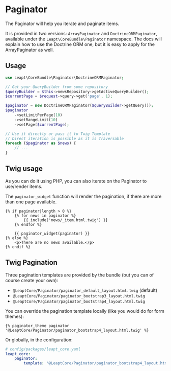 # Paginator

The Paginator will help you iterate and paginate items.

It is provided in two versions: `ArrayPaginator` and `DoctrineORMPaginator`,
available under the `Leapt\CoreBundle\Paginator` namespace. The docs will explain how to use
the Doctrine ORM one, but it is easy to apply for the ArrayPaginator as well.

## Usage

```php
use Leapt\CoreBundle\Paginator\DoctrineORMPaginator;

// Get your QueryBuilder from some repository
$queryBuilder = $this->newsRepository->getActiveQueryBuilder();
$currentPage = $request->query->get('page', 1);

$paginator = new DoctrineORMPaginator($queryBuilder->getQuery());
$paginator
    ->setLimitPerPage(10)
    ->setRangeLimit(10)
    ->setPage($currentPage);

// Use it directly or pass it to Twig Template
// Direct iteration is possible as it is Traversable
foreach ($paginator as $news) {
    // ...
}
```

## Twig usage

As you can do it using PHP, you can also iterate on the Paginator to use/render items.

The `paginator_widget` function will render the pagination, if there are more than one page available.

```twig
{% if paginator|length > 0 %}
    {% for news in paginator %}
        {{ include('news/_item.html.twig') }}
    {% endfor %}
    
    {{ paginator_widget(paginator) }}
{% else %}
    <p>There are no news available.</p>
{% endif %}
```

## Twig Pagination

Three pagination templates are provided by the bundle (but you can of course create your own):

- `@LeaptCore/Paginator/paginator_default_layout.html.twig` (default)
- `@LeaptCore/Paginator/paginator_bootstrap3_layout.html.twig`
- `@LeaptCore/Paginator/paginator_bootstrap4_layout.html.twig`

You can override the pagination template locally (like you would do for form themes):

```twig
{% paginator_theme paginator '@LeaptCore/Paginator/paginator_bootstrap4_layout.html.twig' %}
```

Or globally, in the configuration:

```yaml
# config/packages/leapt_core.yaml
leapt_core:
    paginator:
        template: '@LeaptCore/Paginator/paginator_bootstrap4_layout.html.twig'
```
